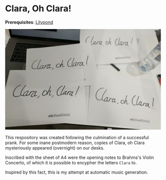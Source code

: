 # Clara, Oh Clara!

**Prerequisites**: [Lilypond](http://lilypond.org/)

![ClaraOhClara](https://github.com/dyth/ClaraOhClara/blob/master/ClaraOhClara.png)

This respository was created following the culmination of a successful prank. For some inane postmodern reason, copies of Clara, oh Clara mysteriously appeared (overnight) on our desks.

Inscribed with the sheet of A4 were the opening notes to Brahms's Violin Concerto, of which it is possible to encypher the letters `Clara` to.

Inspired by this fact, this is my attempt at automatic music generation.
